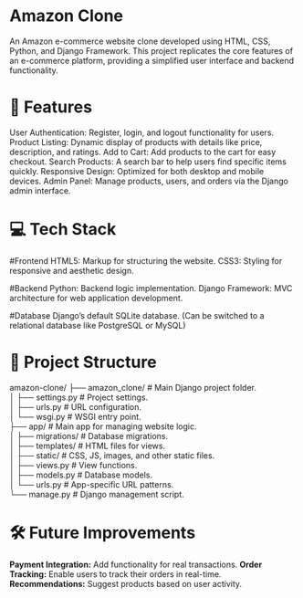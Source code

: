 # Amazon Clone 
An Amazon e-commerce website clone developed using HTML, CSS, Python, and Django Framework. This project replicates the core features of an e-commerce platform, providing a simplified user interface and backend functionality.

# 🌟 Features
User Authentication: Register, login, and logout functionality for users.
Product Listing: Dynamic display of products with details like price, description, and ratings.
Add to Cart: Add products to the cart for easy checkout.
Search Products: A search bar to help users find specific items quickly.
Responsive Design: Optimized for both desktop and mobile devices.
Admin Panel: Manage products, users, and orders via the Django admin interface.

# 💻 Tech Stack
#Frontend
HTML5: Markup for structuring the website.
CSS3: Styling for responsive and aesthetic design.

#Backend
Python: Backend logic implementation.
Django Framework: MVC architecture for web application development.

#Database
Django’s default SQLite database. (Can be switched to a relational database like PostgreSQL or MySQL)

# 📂 Project Structure

amazon-clone/
├── amazon_clone/           # Main Django project folder. <br>
│   ├── settings.py         # Project settings. <br>
│   ├── urls.py             # URL configuration. <br>
│   └── wsgi.py             # WSGI entry point. <br>
├── app/                    # Main app for managing website logic. <br>
│   ├── migrations/         # Database migrations. <br>
│   ├── templates/          # HTML files for views. <br>
│   ├── static/             # CSS, JS, images, and other static files. <br>
│   ├── views.py            # View functions. <br>
│   ├── models.py           # Database models. <br>
│   └── urls.py             # App-specific URL patterns. <br>
└── manage.py               # Django management script. <br>


# 🛠 Future Improvements
**Payment Integration:** Add functionality for real transactions.
**Order Tracking:** Enable users to track their orders in real-time.
**Recommendations:** Suggest products based on user activity.
